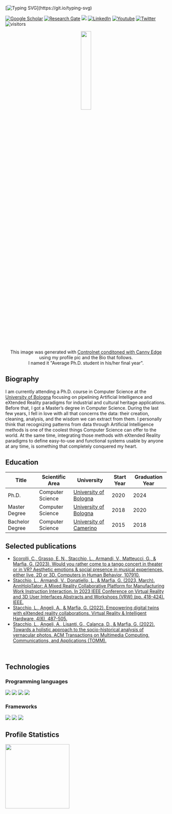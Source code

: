 [![Typing SVG](https://readme-typing-svg.herokuapp.com?color=06B121&lines=Hi%2C+I'm+Lorenzo!)](https://git.io/typing-svg)

<a href="https://scholar.google.com/citations?user=oHkM91kAAAAJ&hl=it&oi=ao" target="_blank"><img src="https://img.shields.io/badge/GoogleScholar-%231877F2.svg?&style=flat-square&logo=googlescholar&logoColor=white" alt="Google Scholar"></a>
<a href="https://www.researchgate.net/profile/Lorenzo-Stacchio?ev=hdr_xprf" target="_blank"><img src="https://img.shields.io/badge/Research Gate-%1997B5.svg?&style=flat-square&logo=researchgate&logoColor=white" alt="Research Gate"></a>
<a href="https://lorenzo-stacchio.github.io/" target="_blank"><img src="https://img.shields.io/badge/github.io-4285F4?style=flat-square&logo=GitHub&logoColor=white"></a>
<a href="https://www.linkedin.com/in/lorenzo-stacchio" target="_blank"><img src="https://img.shields.io/badge/-Linkedin-blue?style=flat-square&logo=Linkedin&logoColor=white&link=https://www.linkedin.com/in/lorenzo-stacchio/" alt="LinkedIn"></a>
<a href="https://www.youtube.com/@digidestined" target="_blank"><img src="https://img.shields.io/badge/Youtube-%23FF0000.svg?&style=flat-square&logo=youtube&logoColor=white" alt="Youtube"></a>
<a href="https://twitter.com/_sta_ch_" target="_blank"><img src="https://img.shields.io/badge/Twitter-%231877F2.svg?&style=flat-square&logo=twitter&logoColor=white" alt="Twitter"></a>
<a><img src="https://visitor-badge.glitch.me/badge?page_id=lorenzo-stacchio.visitor-badge" alt="visitors"></a>
<br>

<p align="center">

 <img src="https://drive.google.com/uc?export=view&id=1JgRLhRkrVnd18lIEKrgf5SxqxDFZXhXn" width="25%"> 
 
<p align="center"> This image was generated with <a href="https://github.com/lllyasviel/ControlNet/blob/main/README.md#controlnet-with-canny-edge">Controlnet conditoned with Canny Edge </a> using my profile pic and the Bio that follows. <br> I named it "Average Ph.D. student in his/her final year".
<p>
<p>
  
<!--## <img src="https://media.giphy.com/media/LRIVkygJ5CID6IEMes/giphy.gif" width="50"> -->

## Biography
I am currently attending a Ph.D. course in Computer Science at the [University of Bologna](https://www.unibo.it/it) focusing on pipelining Artificial Intelligence and eXtended Reality paradigms for industrial and cultural heritage applications. Before that, I got a Master’s degree in Computer Science. During the last few years, I fell in love with all that concerns the data: their creation, cleaning, analysis, and the wisdom we can extract from them. I personally think that recognizing patterns from data through Artificial Intelligence methods is one of the coolest things Computer Science can offer to the world. At the same time, integrating those methods with eXtended Reality paradigms to define easy-to-use and functional systems usable by anyone at any time, is something that completely conquered my heart.

<!--## Preferred programming languages

<a><img src="https://img.shields.io/badge/Python-0000FF?style=for-the-badge&logo=python&logoColor=white"></a>
<a><img src="https://img.shields.io/badge/C%23-239120?style=for-the-badge&logo=c-sharp&logoColor=white"></a>
<a><img src="https://img.shields.io/badge/Java-ED8B00?style=for-the-badge&logo=java&logoColor=white"></a>-->

<!-- ## Highlighted repositories

<p align="center">


[![Cool Metaverse Paper](https://github-readme-stats.vercel.app/api/pin/?username=lorenzo-stacchio&repo=Cool-Metaverse-Paper)](https://github.com/lorenzo-stacchio/Cool-Metaverse-Paper)
[![Virtual Reality course](https://github-readme-stats.vercel.app/api/pin/?username=lorenzo-stacchio&repo=Virtual_Augmented_Reality_Lab_21_22)](https://github.com/lorenzo-stacchio/Virtual_Augmented_Reality_Lab_21_22) 
  
[![Big Data course](https://github-readme-stats.vercel.app/api/pin/?username=lorenzo-stacchio&repo=Big_Data_Course_Rimini_2021)](https://github.com/lorenzo-stacchio/Big_Data_Course_Rimini_2021) 
[![Stable Diffusion for Inpainting without prompt conditioning](https://github-readme-stats.vercel.app/api/pin/?username=lorenzo-stacchio&repo=stable-diffusion_custom_inpaint)](https://github.com/lorenzo-stacchio/stable-diffusion_custom_inpaint) 

</p>
 -->
 
 
## Education

| Title  | Scientific Area | University | Start Year | Graduation Year|
| ------------- | ------------- | -----------------------------------------------------------------------------------------------------------------| ------------- | ----------- |
Ph.D. | Computer Science | [University of Bologna](https://www.unibo.it/it) | 2020 | 2024 |
Master Degree | Computer Science | [University of Bologna](https://www.unibo.it/it)| 2018 | 2020 |
Bachelor Degree | Computer Science | [University of Camerino](https://www.unicam.it/myunicam) | 2015| 2018 |


## Selected publications
 * [Scorolli, C., Grasso, E. N., Stacchio, L., Armandi, V., Matteucci, G., & Marfia, G. (2023). Would you rather come to a tango concert in theater or in VR? Aesthetic emotions & social presence in musical experiences, either live, 2D or 3D. Computers in Human Behavior, 107910.](https://www.sciencedirect.com/science/article/abs/pii/S0747563223002613)
* [Stacchio, L., Armandi, V., Donatiello, L., & Marfia, G. (2023, March). AnnHoloTator: A Mixed Reality Collaborative Platform for Manufacturing Work Instruction Interaction. In 2023 IEEE Conference on Virtual Reality and 3D User Interfaces Abstracts and Workshops (VRW) (pp. 418-424). IEEE.](https://ieeexplore.ieee.org/abstract/document/10108830/)
* [Stacchio, L., Angeli, A., & Marfia, G. (2022). Empowering digital twins with eXtended reality collaborations. Virtual Reality & Intelligent Hardware, 4(6), 487-505.](https://www.sciencedirect.com/science/article/pii/S2096579622000596)
 * [Stacchio, L., Angeli, A., Lisanti, G., Calanca, D., & Marfia, G. (2022). Towards a holistic approach to the socio-historical analysis of vernacular photos. ACM Transactions on Multimedia Computing, Communications, and Applications (TOMM).](https://dl.acm.org/doi/abs/10.1145/3507918)

</br>

## Technologies 

### Programming languages
![](https://img.shields.io/badge/Python-14354C?style=flat&logo=python&logoColor=white)
![](https://img.shields.io/badge/C%23-239120?style=flat&logo=c-sharp&logoColor=white)
![](https://img.shields.io/badge/Java-ED8B00?style=flat&logo=openjdk&logoColor=white)
![](https://img.shields.io/badge/JavaScript-F7DF1E?style=flat&logo=javascript&logoColor=black)


### Frameworks

![](https://img.shields.io/badge/PyTorch-EE4C2C?style=for-the-badge&logo=pytorch&logoColor=white)
![](https://img.shields.io/badge/-Lightning-792ee5?logo=pytorchlightning&logoColor=white)
![](https://img.shields.io/badge/Unity-100000?style=for-the-badge&logo=unity&logoColor=white)
<!--![](https://img.shields.io/badge/Vue.js-35495E?style=flat&logo=vue.js&logoColor=4FC08D)-->



## Profile Statistics

<p align="left">
  <img height=200 align="left" src="https://github-readme-stats.vercel.app/api?username=lorenzo-stacchio&rank_icon=github" />
</p>


<!-- ## <img src="https://media.giphy.com/media/3orieJRHB5DJjrVmqk/giphy.gif" width="50"> Profile statistics
![lorenzostacchio's github stats](https://github-readme-stats.vercel.app/api?username=lorenzo-stacchio&show_icons=true) -->
<!-- [![Top Langs](https://github-readme-stats.vercel.app/api/top-langs/?username=lorenzo-stacchio&langs_count=3)](https://github.com/lorenzo-stacchio/github-readme-stats)
 -->
<!-- <br /> -->
